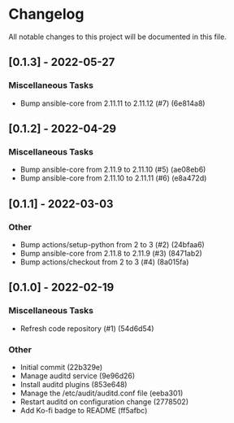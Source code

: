 # Changelog
All notable changes to this project will be documented in this file.

## [0.1.3] - 2022-05-27

### Miscellaneous Tasks

- Bump ansible-core from 2.11.11 to 2.11.12 (#7) (6e814a8)

## [0.1.2] - 2022-04-29

### Miscellaneous Tasks

- Bump ansible-core from 2.11.9 to 2.11.10 (#5) (ae08eb6)
- Bump ansible-core from 2.11.10 to 2.11.11 (#6) (e8a472d)

## [0.1.1] - 2022-03-03

### Other

- Bump actions/setup-python from 2 to 3 (#2) (24bfaa6)
- Bump ansible-core from 2.11.8 to 2.11.9 (#3) (8471ab2)
- Bump actions/checkout from 2 to 3 (#4) (8a015fa)

## [0.1.0] - 2022-02-19

### Miscellaneous Tasks

- Refresh code repository (#1) (54d6d54)

### Other

- Initial commit (22b329e)
- Manage auditd service (9e96d26)
- Install auditd plugins (853e648)
- Manage the /etc/audit/auditd.conf file (eeba301)
- Restart auditd on configuration change (2778502)
- Add Ko-fi badge to README (ff5afbc)

<!-- generated by git-cliff -->
